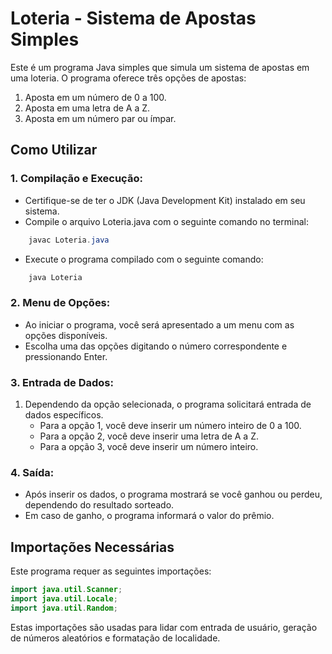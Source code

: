 # Loteria - Sistema de Apostas Simples
Este é um programa Java simples que simula um sistema de apostas em uma loteria. O programa oferece três opções de apostas:

1. Aposta em um número de 0 a 100.
2. Aposta em uma letra de A a Z.
3. Aposta em um número par ou ímpar.

## Como Utilizar

### 1. Compilação e Execução:
* Certifique-se de ter o JDK (Java Development Kit) instalado em seu sistema.
* Compile o arquivo Loteria.java com o seguinte comando no terminal:

```java
    javac Loteria.java
```

* Execute o programa compilado com o seguinte comando:
```java
    java Loteria
```

### 2. Menu de Opções:
* Ao iniciar o programa, você será apresentado a um menu com as opções disponíveis.
* Escolha uma das opções digitando o número correspondente e pressionando Enter.

### 3. Entrada de Dados:
1. Dependendo da opção selecionada, o programa solicitará entrada de dados específicos.
    * Para a opção 1, você deve inserir um número inteiro de 0 a 100.
    * Para a opção 2, você deve inserir uma letra de A a Z.
    * Para a opção 3, você deve inserir um número inteiro.

### 4. Saída:
* Após inserir os dados, o programa mostrará se você ganhou ou perdeu, dependendo do resultado sorteado.
* Em caso de ganho, o programa informará o valor do prêmio.

## Importações Necessárias
Este programa requer as seguintes importações:

```java
import java.util.Scanner;
import java.util.Locale;
import java.util.Random;
```

Estas importações são usadas para lidar com entrada de usuário, geração de números aleatórios e formatação de localidade.


